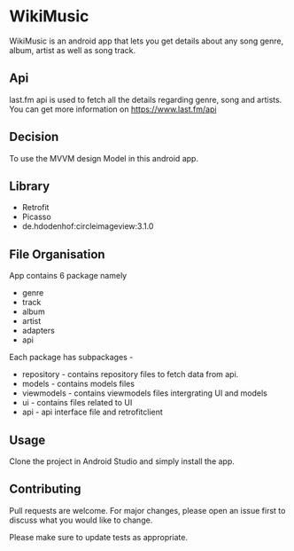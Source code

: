 # WikiMusic

WikiMusic is an android app that lets you get details about any song genre, album, artist as well as song track.

## Api 

last.fm api is used to fetch all the details regarding genre, song and artists.
You can get more information on https://www.last.fm/api

## Decision
To use the MVVM design Model in this android app.

## Library
- Retrofit
- Picasso
- de.hdodenhof:circleimageview:3.1.0

## File Organisation
App contains 6 package namely
 - genre
 - track
 - album
-  artist
- adapters
- api

Each package has subpackages - 
- repository - contains repository files to fetch data from api.
- models - contains models files
- viewmodels - contains viewmodels files intergrating UI and models
- ui - contains files related to UI
- api - api interface file and retrofitclient
                  
## Usage

Clone the project in Android Studio and simply install the app.

## Contributing
Pull requests are welcome. For major changes, please open an issue first to discuss what you would like to change.

Please make sure to update tests as appropriate.
